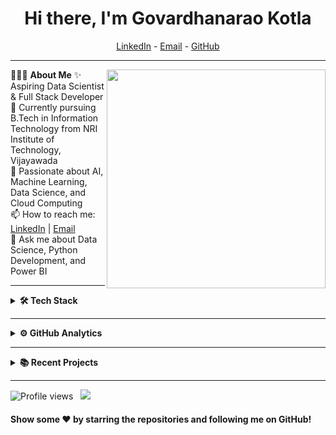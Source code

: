 <h1 align="center">Hi there, I'm Govardhanarao Kotla</h1>

<p align="center">
  <a href="https://www.linkedin.com/in/govardhanarao-kotla/">LinkedIn</a> -
  <a href="mailto:govardhanaraokotla@gmail.com">Email</a> -
  <a href="https://github.com/govardhanarao-kotla">GitHub</a>
</p>

---

👨🏻‍💻 **About Me** <img src="https://raw.githubusercontent.com/govardhanaraokotla/govardhanaraokotla/main/assets/illustration.png" min-width="300px" max-width="300px" width="350px" align="right"> 
✨ Aspiring Data Scientist & Full Stack Developer<br>
🌱 Currently pursuing B.Tech in Information Technology from NRI Institute of Technology, Vijayawada<br>
🚀 Passionate about AI, Machine Learning, Data Science, and Cloud Computing<br>
📫 How to reach me: [LinkedIn](https://www.linkedin.com/in/govardhanarao-kotla/) | [Email](mailto:govardhanaraokotla@gmail.com)<br>
💬 Ask me about Data Science, Python Development, and Power BI<br>

---

<details>	
  <summary><b>🛠 Tech Stack</b></summary><br>
  
  **Languages**<br>
  ![Python](https://img.shields.io/badge/-Python-437CAC?logo=python&logoColor=white&style=flat)&nbsp;
  ![Java](https://img.shields.io/badge/-Java-ED8B00?logo=java&logoColor=white&style=flat)&nbsp;
  ![C](https://img.shields.io/badge/-C-A8B9CC?logo=c&logoColor=white&style=flat)&nbsp;
  ![SQL](https://img.shields.io/badge/-SQL-003B57?logo=postgresql&logoColor=white&style=flat)&nbsp;
  ![R](https://img.shields.io/badge/-R-276DC3?logo=r&logoColor=white&style=flat)&nbsp;

  **Frameworks and Libraries**<br>
  ![NumPy](https://img.shields.io/badge/-Numpy-0E7ACE?logo=numpy&logoColor=white&style=flat)&nbsp;
  ![Pandas](https://img.shields.io/badge/-Pandas-150455?logo=pandas&logoColor=white&style=flat)&nbsp;
  ![Scikit-learn](https://img.shields.io/badge/-Scikit_Learn-F09437?logo=scikit-learn&logoColor=white&style=flat)&nbsp;
  ![Flask](https://img.shields.io/badge/-Flask-000000?logo=flask&logoColor=white&style=flat)&nbsp;
  ![OpenCV](https://img.shields.io/badge/-OpenCV-5C3EE8?logo=opencv&logoColor=white&style=flat)&nbsp;
  
  **Tools and Platforms**<br>
  ![GitHub](https://img.shields.io/badge/-GitHub-181717?logo=github&logoColor=white&style=flat)&nbsp;
  ![Google Cloud Platform](https://img.shields.io/badge/-Google_Cloud-4285F4?logo=googlecloud&logoColor=white&style=flat)&nbsp;
  ![VS Code](https://img.shields.io/badge/-VS_Code-007ACC?logo=visualstudiocode&logoColor=white&style=flat)&nbsp;
  ![Jupyter](https://img.shields.io/badge/-Jupyter-F37626?logo=jupyter&logoColor=white&style=flat)&nbsp;

  **Operating Systems**<br>
  ![Windows](https://img.shields.io/badge/-Windows-0F7BCF?logo=windows&logoColor=white&style=flat)&nbsp;
  ![Linux](https://img.shields.io/badge/-Linux-FCC624?logo=linux&logoColor=black&style=flat)&nbsp;
</details>

---

<details>	
  <summary><b>⚙️ GitHub Analytics</b></summary>
  <img height="155em" src="https://github-readme-stats.vercel.app/api?username=govardhanaraokotla&show_icons=true&theme=dark" alt="Govardhanarao Kotla's GitHub stats" />
  <img height="155em" src="https://github-readme-stats.vercel.app/api/top-langs/?username=govardhanaraokotla&layout=compact&theme=dark" alt="Govardhanarao Kotla's Top Languages" />
</details>

---

<details>	
  <summary><b>📚 Recent Projects</b></summary><br>

  ✨ [License Plate Detection using OpenCV](https://github.com/govardhanarao-kotla/license-plate-detection)<br>
  ✨ [Election Ad Spending Analytics](https://github.com/govardhanarao-kotla/election-ad-spending-analytics)<br>
  ✨ [College Admission Chatbot](https://github.com/govardhanarao-kotla/college-admission-chatbot)<br>
</details>

---

<p align="left"> 
  <img src="https://komarev.com/ghpvc/?username=govardhanarao-kotla&style=flat-square" alt="Profile views" />&nbsp;&nbsp;
  <a href="https://twitter.com/your_twitter_handle"><img src="https://img.shields.io/twitter/follow/your_twitter_handle?style=social"></a>
</p>

#### Show some ❤️ by starring the repositories and following me on GitHub!
